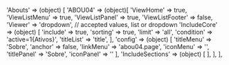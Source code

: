 <!-- IDEAL CONFIGURATION FOR THE MODEL -->

'Abouts' => (object) [
    'ABOU04' => (object)[
        'ViewHome' => true,
        'ViewListMenu' => true,
        'ViewListPanel' => true,
        'ViewListFooter' => false,
        'Viewer' => 'dropdown', // accepted values, list or dropdown
        'IncludeCore' => (object) [
            'include' => true,
            'sorting' => true,
            'limit' => 'all',
            'condition' => 'active=1{Ativos}',
            'titleList' => 'title',
        ],
        'config' => (object) [
            'titleMenu' => 'Sobre',
            'anchor' =>  false,
            'linkMenu' => 'abou04.page',
            'iconMenu' => '',
            'titlePanel' => 'Sobre',
            'iconPanel' => ''
        ],
        'IncludeSections' => (object) [
        ],
    ],
],
